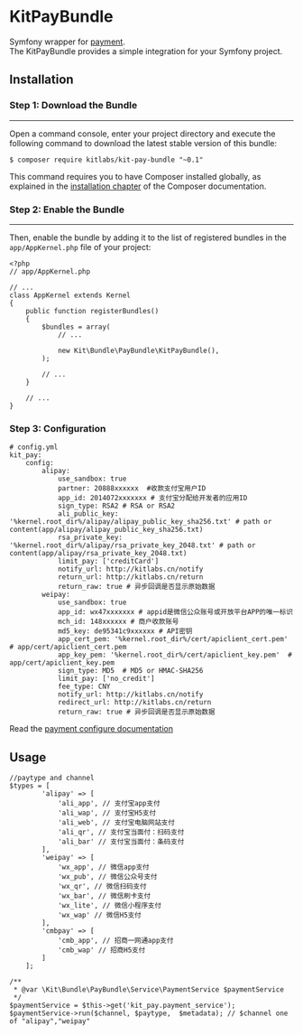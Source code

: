 # KitPayBundle
Symfony wrapper for [payment](https://github.com/helei112g/payment).  
The KitPayBundle provides a simple integration for your Symfony project.

## Installation
 
### Step 1: Download the Bundle
---------------------------
 
Open a command console, enter your project directory and execute the
following command to download the latest stable version of this bundle:
 
	
	$ composer require kitlabs/kit-pay-bundle "~0.1"

 
This command requires you to have Composer installed globally, as explained
in the [installation chapter](https://getcomposer.org/doc/00-intro.md)
of the Composer documentation.
 
### Step 2: Enable the Bundle
---------------------------
 
Then, enable the bundle by adding it to the list of registered bundles
in the `app/AppKernel.php` file of your project:

	<?php
	// app/AppKernel.php
	 
	// ...
	class AppKernel extends Kernel
	{
	    public function registerBundles()
	    {
	        $bundles = array(
	            // ...
	 
	            new Kit\Bundle\PayBundle\KitPayBundle(),
	        );
	 
	        // ...
	    }
	 
	    // ...
	}

### Step 3: Configuration 

	# config.yml
	kit_pay:
	    config:
	        alipay:
	            use_sandbox: true
	            partner: 20888xxxxxx  #收款支付宝用户ID
	            app_id: 2014072xxxxxxx # 支付宝分配给开发者的应用ID
	            sign_type: RSA2 # RSA or RSA2
	            ali_public_key: '%kernel.root_dir%/alipay/alipay_public_key_sha256.txt' # path or content(app/alipay/alipay_public_key_sha256.txt)
	            rsa_private_key: '%kernel.root_dir%/alipay/rsa_private_key_2048.txt' # path or content(app/alipay/rsa_private_key_2048.txt)
	            limit_pay: ['creditCard']
	            notify_url: http://kitlabs.cn/notify
	            return_url: http://kitlabs.cn/return
	            return_raw: true # 异步回调是否显示原始数据
	        weipay:
	            use_sandbox: true
	            app_id: wx47xxxxxxx # appid是微信公众账号或开放平台APP的唯一标识
	            mch_id: 148xxxxxx # 商户收款账号
	            md5_key: de95341c9xxxxxx # API密钥
	            app_cert_pem: '%kernel.root_dir%/cert/apiclient_cert.pem' # app/cert/apiclient_cert.pem
	            app_key_pem: '%kernel.root_dir%/cert/apiclient_key.pem'  # app/cert/apiclient_key.pem
	            sign_type: MD5  # MD5 or HMAC-SHA256
	            limit_pay: ['no_credit']
	            fee_type: CNY
	            notify_url: http://kitlabs.cn/notify
	            redirect_url: http://kitlabs.cn/return
	            return_raw: true # 异步回调是否显示原始数据

Read the [payment configure documentation](https://helei112g1.gitbooks.io/payment-sdk/content/ji-chu-pei-zhi.html)
## Usage

	//paytype and channel
	$types = [
            'alipay' => [
                'ali_app', // 支付宝app支付
                'ali_wap', // 支付宝H5支付
                'ali_web', // 支付宝电脑网站支付
                'ali_qr', // 支付宝当面付：扫码支付
                'ali_bar' // 支付宝当面付：条码支付
            ],
            'weipay' => [
                'wx_app', // 微信app支付
                'wx_pub', // 微信公众号支付
                'wx_qr', // 微信扫码支付
                'wx_bar', // 微信刷卡支付
                'wx_lite', // 微信小程序支付
                'wx_wap' // 微信H5支付
            ],
            'cmbpay' => [
                'cmb_app', // 招商一网通app支付
                'cmb_wap' // 招商H5支付
            ]
        ];

	/**
     * @var \Kit\Bundle\PayBundle\Service\PaymentService $paymentService
     */
    $paymentService = $this->get('kit_pay.payment_service');
    $paymentService->run($channel, $paytype,  $metadata); // $channel one of "alipay","weipay"
